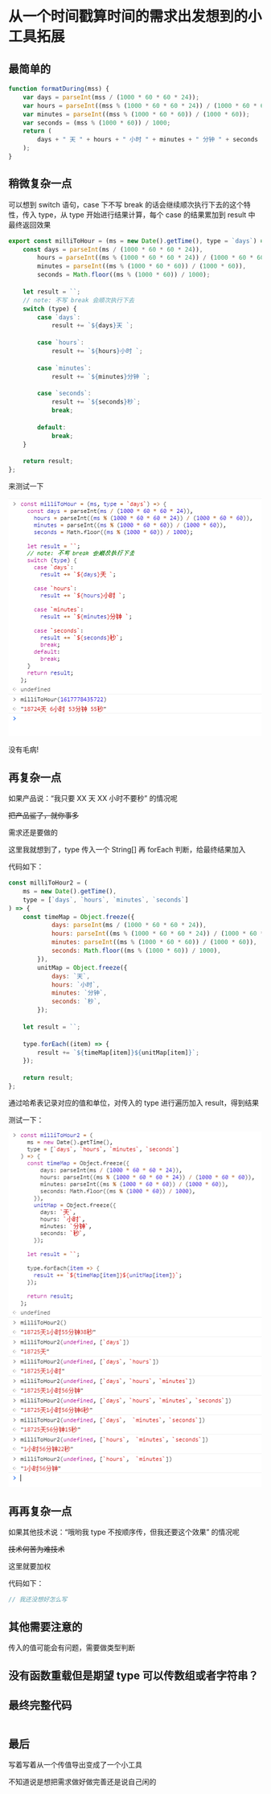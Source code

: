 # 从一个时间戳算时间的需求出发想到的小工具拓展

## 最简单的

```js
function formatDuring(mss) {
    var days = parseInt(mss / (1000 * 60 * 60 * 24));
    var hours = parseInt((mss % (1000 * 60 * 60 * 24)) / (1000 * 60 * 60));
    var minutes = parseInt((mss % (1000 * 60 * 60)) / (1000 * 60));
    var seconds = (mss % (1000 * 60)) / 1000;
    return (
        days + " 天 " + hours + " 小时 " + minutes + " 分钟 " + seconds + " 秒 "
    );
}
```

## 稍微复杂一点

可以想到 switch 语句，case 下不写 break 的话会继续顺次执行下去的这个特性，传入 type，从 type 开始进行结果计算，每个 case 的结果累加到 result 中最终返回效果

```javascript
export const milliToHour = (ms = new Date().getTime(), type = `days`) => {
    const days = parseInt(ms / (1000 * 60 * 60 * 24)),
        hours = parseInt((ms % (1000 * 60 * 60 * 24)) / (1000 * 60 * 60)),
        minutes = parseInt((ms % (1000 * 60 * 60)) / (1000 * 60)),
        seconds = Math.floor((ms % (1000 * 60)) / 1000);

    let result = ``;
    // note: 不写 break 会顺次执行下去
    switch (type) {
        case `days`:
            result += `${days}天 `;

        case `hours`:
            result += `${hours}小时 `;

        case `minutes`:
            result += `${minutes}分钟 `;

        case `seconds`:
            result += `${seconds}秒`;
            break;

        default:
            break;
    }

    return result;
};
```

来测试一下

![switch-case-method](https://raw.githubusercontent.com/AaronKwong929/pictures/master/20210407151400.png)

没有毛病!

## 再复杂一点

如果产品说：“我只要 XX 天 XX 小时不要秒” 的情况呢

~~把产品鲨了，就你事多~~

需求还是要做的

这里我就想到了，type 传入一个 String[] 再 forEach 判断，给最终结果加入

代码如下：

```javascript
const milliToHour2 = (
    ms = new Date().getTime(),
    type = [`days`, `hours`, `minutes`, `seconds`]
) => {
    const timeMap = Object.freeze({
            days: parseInt(ms / (1000 * 60 * 60 * 24)),
            hours: parseInt((ms % (1000 * 60 * 60 * 24)) / (1000 * 60 * 60)),
            minutes: parseInt((ms % (1000 * 60 * 60)) / (1000 * 60)),
            seconds: Math.floor((ms % (1000 * 60)) / 1000),
        }),
        unitMap = Object.freeze({
            days: `天`,
            hours: `小时`,
            minutes: `分钟`,
            seconds: `秒`,
        });

    let result = ``;

    type.forEach((item) => {
        result += `${timeMap[item]}${unitMap[item]}`;
    });

    return result;
};
```

通过哈希表记录对应的值和单位，对传入的 type 进行遍历加入 result，得到结果

测试一下：

![better1](https://raw.githubusercontent.com/AaronKwong929/pictures/master/20210408095638.png)

## 再再复杂一点

如果其他技术说：“哦哟我 type 不按顺序传，但我还要这个效果” 的情况呢

~~技术何苦为难技术~~

这里就要加权

代码如下：

```javascript
// 我还没想好怎么写
```

## 其他需要注意的

传入的值可能会有问题，需要做类型判断

## 没有函数重载但是期望 type 可以传数组或者字符串？

## 最终完整代码

```javascript

```

## 最后

写着写着从一个传值导出变成了一个小工具

不知道说是想把需求做好做完善还是说自己闲的
